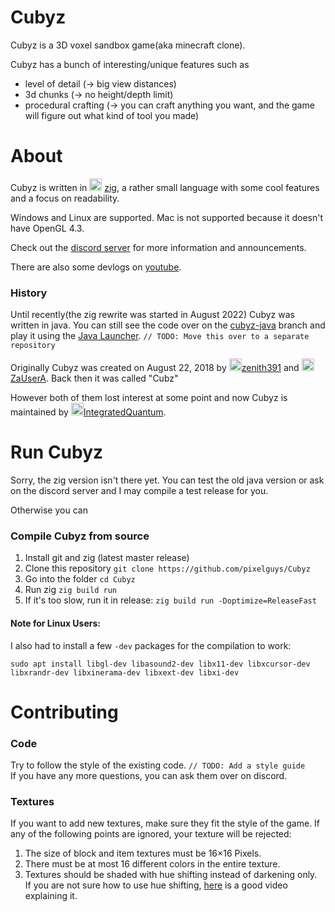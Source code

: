 # Cubyz
Cubyz is a 3D voxel sandbox game(aka minecraft clone).

Cubyz has a bunch of interesting/unique features such as
- level of detail (→ big view distances)
- 3d chunks (→ no height/depth limit)
- procedural crafting (→ you can craft anything you want, and the game will figure out what kind of tool you made)

# About
Cubyz is written in <img src="https://github.com/PixelGuys/Cubyz/assets/43880493/04dc89ca-3ef2-4167-9e1a-e23f25feb67c" width="20" height="20">
[zig](https://ziglang.org/), a rather small language with some cool features and a focus on readability.

Windows and Linux are supported. Mac is not supported because it doesn't have OpenGL 4.3.

Check out the [discord server](https://discord.gg/XtqCRRG) for more information and announcements.

There are also some devlogs on [youtube](https://www.youtube.com/playlist?list=PLYi_o2N3ImLb3SIUpTS_AFPWe0MUTk2Lf).

### History
Until recently(the zig rewrite was started in August 2022) Cubyz was written in java. You can still see the code over on the [cubyz-java](https://github.com/PixelGuys/Cubyz/tree/cubyz-java) branch and play it using the [Java Launcher](https://github.com/PixelGuys/Cubyz-Launcher/releases). `// TODO: Move this over to a separate repository`

Originally Cubyz was created on August 22, 2018 by <img src="https://avatars.githubusercontent.com/u/39484230" width="20" height="20">[zenith391](https://github.com/zenith391) and <img src="https://avatars.githubusercontent.com/u/39484479" width="20" height="20">[ZaUserA](https://github.com/ZaUserA). Back then it was called "Cubz"

However both of them lost interest at some point and now Cubyz is maintained by <img src="https://avatars.githubusercontent.com/u/43880493" width="20" height="20">[IntegratedQuantum](https://github.com/IntegratedQuantum).


# Run Cubyz
Sorry, the zig version isn't there yet. You can test the old java version or ask on the discord server and I may compile a test release for you.

Otherwise you can
### Compile Cubyz from source
1. Install git and zig (latest master release)
2. Clone this repository `git clone https://github.com/pixelguys/Cubyz`
3. Go into the folder `cd Cubyz`
4. Run zig `zig build run`
5. If it's too slow, run it in release: `zig build run -Doptimize=ReleaseFast`
#### Note for Linux Users:
I also had to install a few `-dev` packages for the compilation to work:
```
sudo apt install libgl-dev libasound2-dev libx11-dev libxcursor-dev libxrandr-dev libxinerama-dev libxext-dev libxi-dev
```

# Contributing
### Code
Try to follow the style of the existing code. `// TODO: Add a style guide` <br>
If you have any more questions, you can ask them over on discord.
### Textures
If you want to add new textures, make sure they fit the style of the game.
If any of the following points are ignored, your texture will be rejected:
1. The size of block and item textures must be 16×16 Pixels.
2. There must be at most 16 different colors in the entire texture.
3. Textures should be shaded with hue shifting instead of darkening only.\
If you are not sure how to use hue shifting, [here](https://www.youtube.com/watch?v=PNtMAxYaGyg) is a good video explaining it.
